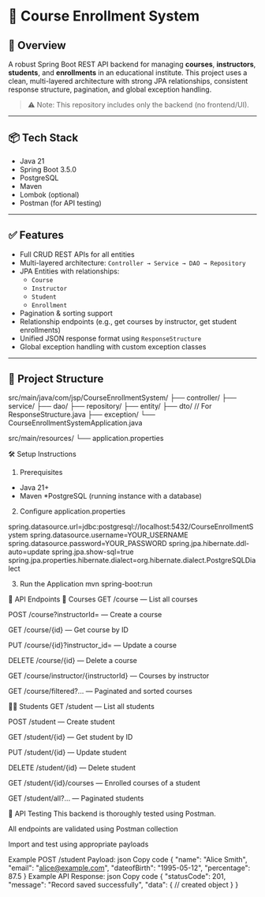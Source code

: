# 📘 Course Enrollment System

## 🚀 Overview  
A robust Spring Boot REST API backend for managing **courses**, **instructors**, **students**, and **enrollments** in an educational institute. This project uses a clean, multi-layered architecture with strong JPA relationships, consistent response structure, pagination, and global exception handling.  
> ⚠️ Note: This repository includes only the backend (no frontend/UI).

---

## 📦 Tech Stack

- Java 21  
- Spring Boot 3.5.0  
- PostgreSQL  
- Maven  
- Lombok (optional)  
- Postman (for API testing)  

---

## ✅ Features

- Full CRUD REST APIs for all entities  
- Multi-layered architecture: `Controller → Service → DAO → Repository`  
- JPA Entities with relationships:
  - `Course`
  - `Instructor`
  - `Student`
  - `Enrollment`
- Pagination & sorting support  
- Relationship endpoints (e.g., get courses by instructor, get student  enrollments)  
- Unified JSON response format using `ResponseStructure`  
- Global exception handling with custom exception classes  

---

## 📁 Project Structure

src/main/java/com/jsp/CourseEnrollmentSystem/
├── controller/
├── service/
├── dao/
├── repository/
├── entity/
├── dto/                 // For ResponseStructure.java
├── exception/
└── CourseEnrollmentSystemApplication.java

src/main/resources/
└── application.properties


🛠️ Setup Instructions
1. Prerequisites
  * Java 21+
  * Maven
  *PostgreSQL (running instance with a database)

2. Configure application.properties

spring.datasource.url=jdbc:postgresql://localhost:5432/CourseEnrollmentSystem
spring.datasource.username=YOUR_USERNAME
spring.datasource.password=YOUR_PASSWORD
spring.jpa.hibernate.ddl-auto=update
spring.jpa.show-sql=true
spring.jpa.properties.hibernate.dialect=org.hibernate.dialect.PostgreSQLDialect

3. Run the Application
   mvn spring-boot:run


📂 API Endpoints
📘 Courses
GET /course — List all courses

POST /course?instructorId= — Create a course

GET /course/{id} — Get course by ID

PUT /course/{id}?instructor_id= — Update a course

DELETE /course/{id} — Delete a course

GET /course/instructor/{instructorId} — Courses by instructor

GET /course/filtered?... — Paginated and sorted courses

👨‍🎓 Students
GET /student — List all students

POST /student — Create student

GET /student/{id} — Get student by ID

PUT /student/{id} — Update student

DELETE /student/{id} — Delete student

GET /student/{id}/courses — Enrolled courses of a student

GET /student/all?... — Paginated students

🧪 API Testing
This backend is thoroughly tested using Postman.

All endpoints are validated using Postman collection

Import and test using appropriate payloads

Example POST /student Payload:
json
Copy code
{
  "name": "Alice Smith",
  "email": "alice@example.com",
  "dateofBirth": "1995-05-12",
  "percentage": 87.5
}
Example API Response:
json
Copy code
{
  "statusCode": 201,
  "message": "Record saved successfully",
  "data": {
    // created object
  }
}


